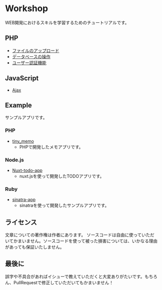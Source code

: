 # Workshop

WEB開発におけるスキルを学習するためのチュートリアルです。

## PHP

* [ファイルのアップロード](php/file-upload)
* [データベースの操作](php/pdo-tutorial)
* [ユーザー認証機能](php/user-registration)

## JavaScript

* [Ajax](javascript/ajax)

## Example

サンプルアプリです。

### PHP

* [tiny_memo](https://github.com/shoyan/tiny_memo)
  * PHPで開発したメモアプリです。

### Node.js

* [Nuxt-todo-app](https://github.com/shoyan/nuxt-todo-app)
  * nuxt.jsを使って開発したTODOアプリです。

### Ruby

* [sinatra-app](https://github.com/shoyan/sinatra-app)
  * sinatraを使って開発したサンプルアプリです。

## ライセンス

文章についての著作権は作者にあります。
ソースコードは自由に使っていただいてかまいません。ソースコードを使って被った損害については、いかなる理由があっても保証いたしません。

## 最後に

誤字や不具合があればイシューで教えていただくと大変ありがたいです。もちろん、PullRequestで修正していただいてもかまいません！
